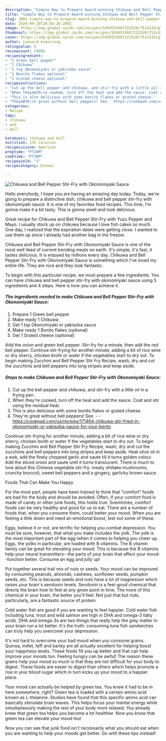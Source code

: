 ```yaml
---
description: "Simple Way to Prepare Award-winning Chikuwa and Bell Pepper Stir-Fry with Okonomiyaki Sauce"
title: "Simple Way to Prepare Award-winning Chikuwa and Bell Pepper Stir-Fry with Okonomiyaki Sauce"
slug: 1001-simple-way-to-prepare-award-winning-chikuwa-and-bell-pepper-stir-fry-with-okonomiyaki-sauce
date: 2020-09-28T20:56:20.309Z
image: https://img-global.cpcdn.com/recipes/5450515667222528/751x532cq70/chikuwa-and-bell-pepper-stir-fry-with-okonomiyaki-sauce-recipe-main-photo.jpg
thumbnail: https://img-global.cpcdn.com/recipes/5450515667222528/751x532cq70/chikuwa-and-bell-pepper-stir-fry-with-okonomiyaki-sauce-recipe-main-photo.jpg
cover: https://img-global.cpcdn.com/recipes/5450515667222528/751x532cq70/chikuwa-and-bell-pepper-stir-fry-with-okonomiyaki-sauce-recipe-main-photo.jpg
author: Leonard Armstrong
ratingvalue: 5
reviewcount: 19094
recipeingredient:
- "1 Green bell pepper"
- "1 Chikuwa"
- "1 tsp Okonomiyaki or yakisoba sauce"
- "1 Bonito flakes optional"
- "1 Grated cheese optional"
recipeinstructions:
- "Cut up the bell pepper and chikuwa, and stir-fry with a little oil in a frying pan."
- "When they&#39;re cooked, turn off the heat and add the sauce. Coat and stir using the residual heat."
- "This is also delicious with some bonito flakes or grated cheese."
- "They&#39;re great without bell peppers! See.  https://cookpad.com/us/recipes/171464-chikuwa-stir-fried-in-okonomiyaki-or-yakisoba-sauce-for-your-bento"
categories:
- Recipe
tags:
- chikuwa
- and
- bell

katakunci: chikuwa and bell 
nutrition: 135 calories
recipecuisine: American
preptime: "PT20M"
cooktime: "PT30M"
recipeyield: "2"
recipecategory: Dinner

---
```



![Chikuwa and Bell Pepper Stir-Fry with Okonomiyaki Sauce](https://img-global.cpcdn.com/recipes/5450515667222528/751x532cq70/chikuwa-and-bell-pepper-stir-fry-with-okonomiyaki-sauce-recipe-main-photo.jpg)

Hello everybody, I hope you are having an amazing day today. Today, we're going to prepare a distinctive dish, chikuwa and bell pepper stir-fry with okonomiyaki sauce. It is one of my favorites food recipes. This time, I'm gonna make it a bit tasty. This is gonna smell and look delicious.

Great recipe for Chikuwa and Bell Pepper Stir-Fry with Yuzu Pepper and Mayo. I usually stock up on chikuwa because I love fish cakes so much. One day, I realized that the expiration dates were getting close. I wanted to use them up since I already had another bag in the freezer.

Chikuwa and Bell Pepper Stir-Fry with Okonomiyaki Sauce is one of the most well liked of current trending meals on earth. It's simple, it's fast, it tastes delicious. It is enjoyed by millions every day. Chikuwa and Bell Pepper Stir-Fry with Okonomiyaki Sauce is something which I've loved my entire life. They are nice and they look fantastic.


To begin with this particular recipe, we must prepare a few ingredients. You can have chikuwa and bell pepper stir-fry with okonomiyaki sauce using 5 ingredients and 4 steps. Here is how you can achieve it.

<!--inarticleads1-->

##### The ingredients needed to make Chikuwa and Bell Pepper Stir-Fry with Okonomiyaki Sauce:

1. Prepare 1 Green bell pepper
1. Make ready 1 Chikuwa
1. Get 1 tsp Okonomiyaki or yakisoba sauce
1. Make ready 1 Bonito flakes (optional)
1. Get 1 Grated cheese (optional)


Add the onion and green bell pepper. Stir-fry for a minute, then add the red bell pepper. Continue stir-frying for another minute, adding a bit of rice wine or dry sherry, chicken broth or water if the vegetables start to dry out. To begin making Zucchini and Bell Pepper Stir Fry Recipe, wash, dry and cut the zucchinis and bell peppers into long stripes and keep aside. 

<!--inarticleads2-->

##### Steps to make Chikuwa and Bell Pepper Stir-Fry with Okonomiyaki Sauce:

1. Cut up the bell pepper and chikuwa, and stir-fry with a little oil in a frying pan.
1. When they&#39;re cooked, turn off the heat and add the sauce. Coat and stir using the residual heat.
1. This is also delicious with some bonito flakes or grated cheese.
1. They&#39;re great without bell peppers! See. -  - https://cookpad.com/us/recipes/171464-chikuwa-stir-fried-in-okonomiyaki-or-yakisoba-sauce-for-your-bento


Continue stir-frying for another minute, adding a bit of rice wine or dry sherry, chicken broth or water if the vegetables start to dry out. To begin making Zucchini and Bell Pepper Stir Fry Recipe, wash, dry and cut the zucchinis and bell peppers into long stripes and keep aside. Heat olive oil in a wok, add the finely chopped garlic and saute till it turns golden colour. Add the sliced onion and saute until it turns translucent. There is much to love about this Chinese vegetable stir-fry: meaty shiitake mushrooms, crunchy broccoli, sweet bell peppers and a gingery, garlicky brown sauce. 

Foods That Can Make You Happy


For the most part, people have been trained to think that "comfort" foods are bad for the body and should be avoided. Often, if your comfort food is made of candy or other junk foods, this holds true. Soemtimes, comfort foods can be very healthy and good for us to eat. There are a number of foods that, when you consume them, could better your mood. When you are feeling a little down and need an emotional boost, test out some of these.

Eggs, believe it or not, are terrific for helping you combat depression. You must be sure, however, that what you make includes the yolk. The yolk is the most important part of the egg iwhen it comes to helping you cheer up. Eggs, the yolks in particular, are loaded with B vitamins. The B vitamin family can be great for elevating your mood. This is because the B vitamins help your neural transmitters--the parts of your brain that affect your mood--function better. Consume an egg and jolly up!

Put together several trail mix of nuts or seeds. Your mood can be improved by consuming peanuts, almonds, cashews, sunflower seeds, pumpkin seeds, etc. This is because seeds and nuts have a lot of magnesium which raises your brain's serotonin levels. Serotonin is a feel-good chemical that directs the brain how to feel at any given point in time. The more of this chemical in your brain, the better you'll feel. Not just that but nuts, particularly, are a fantastic source of protein.

Cold water fish are good if you are wanting to feel happier. Cold water fish including tuna, trout and wild salmon are high in DHA and omega-3 fatty acids. DHA and omega-3s are two things that really help the grey matter in your brain run a lot better. It's the truth: consuming tuna fish sandwiches can truly help you overcome your depression. 

It's not hard to overcome your bad mood when you consume grains. Quinoa, millet, teff and barley are all actually excellent for helping boost your happiness levels. These foods fill you up better and that can help improve your moods too. Feeling hungry can be awful! The reason these grains help your mood so much is that they are not difficult for your body to digest. These foods are easier to digest than others which helps promote a rise in your blood sugar which in turn kicks up your mood to a happier place.

Your mood can actually be helped by green tea. You knew it had to be in here somewhere, right? Green tea is loaded with a certain amino acid known as L-theanine. Studies have found that this specific amino acid can basically stimulate brain waves. This helps focus your mental energy while simultaneously making the rest of your body more relaxed. You already knew that green tea helps you become a lot healthier. Now you know that green tea can elevate your mood too!

Now you can see that junk food isn't necessarily what you should eat when you are wanting to help your moods get better. Go  with  these tips  instead!


